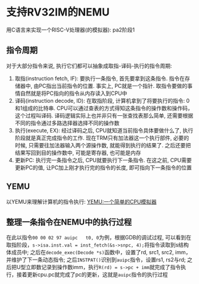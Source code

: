 # 支持RV32IM的NEMU
用C语言来实现一个RISC-V处理器(的模拟器): pa2阶段1

## 指令周期
对于大部分指令来说, 执行它们都可以抽象成取指-译码-执行的指令周期:

1. 取指(instruction fetch, IF): 要执行一条指令, 首先要拿到这条指令. 指令在存储器中, 由PC指出当前指令的位置. 事实上, PC就是一个指针. 取指令要做的事情自然就是将PC指向的指令从内存读入到CPU中
2. 译码(instruction decode, ID): 在取指阶段, 计算机拿到了将要执行的指令: 0和1组成的比特串. CPU可以通过查表的方式得知这条指令的操作数和操作码，这个过程叫译码. 译码逻辑实际上也并非只有一张查找表那么简单, 还需要根据不同的指令通过多路选择器选择不同的操作数
3. 执行(execute, EX): 经过译码之后, CPU就知道当前指令具体要做什么了, 执行阶段就是真正完成指令的工作. 现在TRM只有加法器这一个执行部件, 必要的时候, 只需要往加法器输入两个源操作数, 就能得到执行的结果了. 之后还要把结果写回到目的操作数中, 可能是寄存器, 也可能是内存
4. 更新PC: 执行完一条指令之后, CPU就要执行下一条指令. 在这之前, CPU需要更新PC的值, 让PC加上刚才执行完的指令的长度, 即可指向下一条指令的位置

## YEMU
以YEMU来理解计算机的指令执行: [YEMU:一个简单的CPU模拟器](./yemu.md)

## 整理一条指令在NEMU中的执行过程
在此以指令`00 00 02 97 auipc   t0, 0`为例，根据GDB的调试过程, 可以看到在取指阶段，`s->isa.inst.val = inst_fetch(&s->snpc, 4);`将指令读取到s结构体成员中; 之后在`decode_exec(Decode *s)`函数中，设置了rd, src1, src2, imm，并维护了下一条动态指令; 之后`INSTPAT()`识别到`auipc`指令，设置rs1, rs2与rd; 之后把U型立即数记录到操作数imm，执行`R(rd) = s->pc + imm`就完成了指令执行，接着更新cpu.pc就完成了pc的更新，这就是`auipc`指令的执行过程